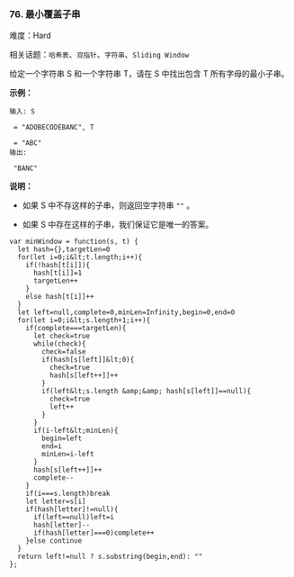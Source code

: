 ### 76. 最小覆盖子串

难度：Hard

相关话题：`哈希表`、`双指针`、`字符串`、`Sliding Window`

给定一个字符串 S 和一个字符串 T，请在 S 中找出包含 T 所有字母的最小子串。



 **示例：** 





```
输入: S

 = "ADOBECODEBANC", T

 = "ABC"
输出:

 "BANC"
```

 **说明：** 





* 如果 S 中不存这样的子串，则返回空字符串  `""` 。

* 如果 S 中存在这样的子串，我们保证它是唯一的答案。






```
var minWindow = function(s, t) {
  let hash={},targetLen=0
  for(let i=0;i&lt;t.length;i++){
    if(!hash[t[i]]){
      hash[t[i]]=1
      targetLen++
    }
    else hash[t[i]]++
  }
  let left=null,complete=0,minLen=Infinity,begin=0,end=0
  for(let i=0;i&lt;s.length+1;i++){
    if(complete===targetLen){
      let check=true
      while(check){
        check=false
        if(hash[s[left]]&lt;0){
          check=true
          hash[s[left++]]++
        }
        if(left&lt;s.length &amp;&amp; hash[s[left]]==null){
          check=true
          left++
        }
      }
      if(i-left&lt;minLen){
        begin=left
        end=i
        minLen=i-left
      }
      hash[s[left++]]++
      complete--
    }
    if(i===s.length)break
    let letter=s[i]
    if(hash[letter]!=null){
      if(left==null)left=i
      hash[letter]--
      if(hash[letter]===0)complete++
    }else continue
  }
  return left!=null ? s.substring(begin,end): ""
};



```
